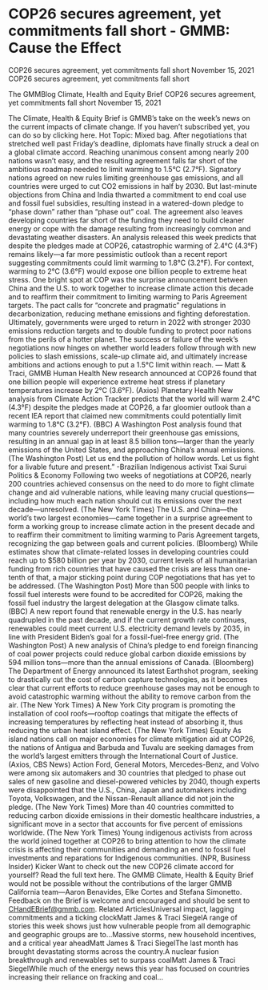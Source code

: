 # COP26 secures agreement, yet commitments fall short - GMMB: Cause the Effect


COP26 secures agreement, yet commitments fall short
November 15, 2021
COP26 secures agreement, yet commitments fall short
 
The GMMBlog
Climate, Health and Equity Brief COP26 secures agreement, yet commitments fall short
November 15, 2021
 
The Climate, Health & Equity Brief is GMMB’s take on the week’s news on the current impacts of climate change. If you haven’t subscribed yet, you can do so by clicking here.
Hot Topic: Mixed bag. After negotiations that stretched well past Friday’s deadline, diplomats have finally struck a deal on a global climate accord. Reaching unanimous consent among nearly 200 nations wasn’t easy, and the resulting agreement falls far short of the ambitious roadmap needed to limit warming to 1.5°C (2.7°F).
Signatory nations agreed on new rules limiting greenhouse gas emissions, and all countries were urged to cut CO2 emissions in half by 2030. But last-minute objections from China and India thwarted a commitment to end coal use and fossil fuel subsidies, resulting instead in a watered-down pledge to “phase down” rather than “phase out” coal. The agreement also leaves developing countries far short of the funding they need to build cleaner energy or cope with the damage resulting from increasingly common and devastating weather disasters.
An analysis released this week predicts that despite the pledges made at COP26, catastrophic warming of 2.4°C (4.3°F) remains likely—a far more pessimistic outlook than a recent report suggesting commitments could limit warming to 1.8°C (3.2°F). For context, warming to 2°C (3.6°F) would expose one billion people to extreme heat stress.
One bright spot at COP was the surprise announcement between China and the U.S. to work together to increase climate action this decade and to reaffirm their commitment to limiting warming to Paris Agreement targets. The pact calls for “concrete and pragmatic” regulations in decarbonization, reducing methane emissions and fighting deforestation.
Ultimately, governments were urged to return in 2022 with stronger 2030 emissions reduction targets and to double funding to protect poor nations from the perils of a hotter planet. The success or failure of the week’s negotiations now hinges on whether world leaders follow through with new policies to slash emissions, scale-up climate aid, and ultimately increase ambitions and actions enough to put a 1.5°C limit within reach.
— Matt & Traci, GMMB
Human Health
New research announced at COP26 found that one billion people will experience extreme heat stress if planetary temperatures increase by 2°C (3.6°F). (Axios)
Planetary Health
New analysis from Climate Action Tracker predicts that the world will warm 2.4°C (4.3°F) despite the pledges made at COP26, a far gloomier outlook than a recent IEA report that claimed new commitments could potentially limit warming to 1.8°C (3.2°F). (BBC)
A Washington Post analysis found that many countries severely underreport their greenhouse gas emissions, resulting in an annual gap in at least 8.5 billion tons—larger than the yearly emissions of the United States, and approaching China’s annual emissions. (The Washington Post)
Let us end the pollution of hollow words. Let us fight for a livable future and present.”
-Brazilian Indigenous activist Txai Surui
Politics & Economy
Following two weeks of negotiations at COP26, nearly 200 countries achieved consensus on the need to do more to fight climate change and aid vulnerable nations, while leaving many crucial questions—including how much each nation should cut its emissions over the next decade—unresolved. (The New York Times)
The U.S. and China—the world’s two largest economies—came together in a surprise agreement to form a working group to increase climate action in the present decade and to reaffirm their commitment to limiting warming to Paris Agreement targets, recognizing the gap between goals and current policies. (Bloomberg)
While estimates show that climate-related losses in developing countries could reach up to $580 billion per year by 2030, current levels of all humanitarian funding from rich countries that have caused the crisis are less than one-tenth of that, a major sticking point during COP negotiations that has yet to be addressed. (The Washington Post)
More than 500 people with links to fossil fuel interests were found to be accredited for COP26, making the fossil fuel industry the largest delegation at the Glasgow climate talks. (BBC)
A new report found that renewable energy in the U.S. has nearly quadrupled in the past decade, and if the current growth rate continues, renewables could meet current U.S. electricity demand levels by 2035, in line with President Biden’s goal for a fossil-fuel-free energy grid. (The Washington Post)
A new analysis of China’s pledge to end foreign financing of coal power projects could reduce global carbon dioxide emissions by 594 million tons—more than the annual emissions of Canada. (Bloomberg)
The Department of Energy announced its latest Earthshot program, seeking to drastically cut the cost of carbon capture technologies, as it becomes clear that current efforts to reduce greenhouse gases may not be enough to avoid catastrophic warming without the ability to remove carbon from the air. (The New York Times)
A New York City program is promoting the installation of cool roofs—rooftop coatings that mitigate the effects of increasing temperatures by reflecting heat instead of absorbing it, thus reducing the urban heat island effect. (The New York Times)
Equity
As island nations call on major economies for climate mitigation aid at COP26, the nations of Antigua and Barbuda and Tuvalu are seeking damages from the world’s largest emitters through the International Court of Justice. (Axios, CBS News)
Action
Ford, General Motors, Mercedes-Benz, and Volvo were among six automakers and 30 countries that pledged to phase out sales of new gasoline and diesel-powered vehicles by 2040, though experts were disappointed that the U.S., China, Japan and automakers including Toyota, Volkswagen, and the Nissan-Renault alliance did not join the pledge. (The New York Times)
More than 40 countries committed to reducing carbon dioxide emissions in their domestic healthcare industries, a significant move in a sector that accounts for five percent of emissions worldwide. (The New York Times)
Young indigenous activists from across the world joined together at COP26 to bring attention to how the climate crisis is affecting their communities and demanding an end to fossil fuel investments and reparations for Indigenous communities. (NPR, Business Insider)
Kicker
Want to check out the new COP26 climate accord for yourself? Read the full text here.
The GMMB Climate, Health & Equity Brief would not be possible without the contributions of the larger GMMB California team—Aaron Benavides, Elke Cortes and Stefana Simonetto. Feedback on the Brief is welcome and encouraged and should be sent to CHandEBrief@gmmb.com.
Related ArticlesUniversal impact, lagging commitments and a ticking clockMatt James & Traci SiegelA range of stories this week shows just how vulnerable people from all demographic and geographic groups are to…Massive storms, new household incentives, and a critical year aheadMatt James & Traci SiegelThe last month has brought devastating storms across the country.A nuclear fusion breakthrough and renewables set to surpass coalMatt James & Traci SiegelWhile much of the energy news this year has focused on countries increasing their reliance on fracking and coal…
